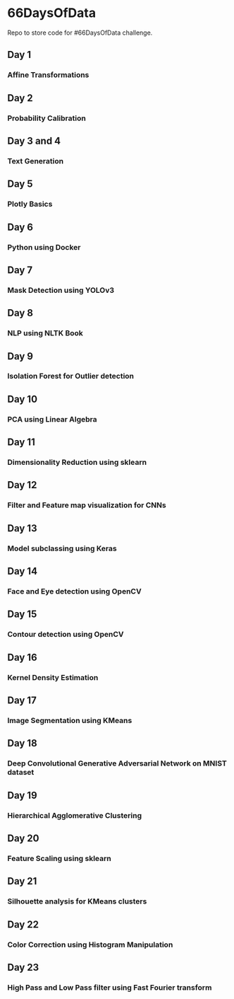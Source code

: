 # 66DaysOfData
Repo to store code for #66DaysOfData challenge.

## Day 1
### Affine Transformations
## Day 2
### Probability Calibration
## Day 3 and 4
### Text Generation
## Day 5
### Plotly Basics
## Day 6
### Python using Docker
## Day 7
### Mask Detection using YOLOv3
## Day 8
### NLP using NLTK Book
## Day 9
### Isolation Forest for Outlier detection
## Day 10
### PCA using Linear Algebra
## Day 11
### Dimensionality Reduction using sklearn
## Day 12
### Filter and Feature map visualization for CNNs
## Day 13
### Model subclassing using Keras
## Day 14
### Face and Eye detection using OpenCV
## Day 15
### Contour detection using OpenCV
## Day 16
### Kernel Density Estimation
## Day 17
### Image Segmentation using KMeans
## Day 18
### Deep Convolutional Generative Adversarial Network on MNIST dataset
## Day 19
### Hierarchical Agglomerative Clustering
## Day 20
### Feature Scaling using sklearn
## Day 21
### Silhouette analysis for KMeans clusters
## Day 22
### Color Correction using Histogram Manipulation
## Day 23
### High Pass and Low Pass filter using Fast Fourier transform